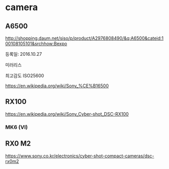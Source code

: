 # camera

## A6500
http://shopping.daum.net/siso/p/product/A2976808490/&q:A6500&cateid:100108105101&srchhow:Bexpo

등록일: 2016.10.27

미러리스

최고감도 ISO25600

https://en.wikipedia.org/wiki/Sony_%CE%B16500


## RX100
https://en.wikipedia.org/wiki/Sony_Cyber-shot_DSC-RX100

### MK6 (VI)

## RX0 M2
https://www.sony.co.kr/electronics/cyber-shot-compact-cameras/dsc-rx0m2
